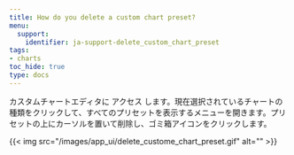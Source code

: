 ```yaml
---
title: How do you delete a custom chart preset?
menu:
  support:
    identifier: ja-support-delete_custom_chart_preset
tags:
- charts
toc_hide: true
type: docs
---
```


カスタムチャートエディタに アクセス します。現在選択されているチャートの種類をクリックして、すべてのプリセットを表示するメニューを開きます。プリセットの上にカーソルを置いて削除し、ゴミ箱アイコンをクリックします。

{{< img src="/images/app_ui/delete_custome_chart_preset.gif" alt="" >}}
